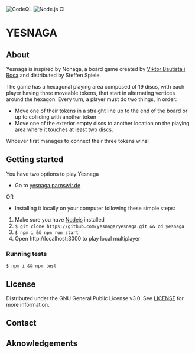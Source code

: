 ![CodeQL](https://github.com/yesnaga/yesnaga/workflows/CodeQL/badge.svg) ![Node.js CI](https://github.com/yesnaga/yesnaga/workflows/Node.js%20CI/badge.svg)

# YESNAGA

## About
Yesnaga is inspired by Nonaga, a board game created by [Viktor Bautista i Roca](https://twitter.com/viktorbir) and distributed by Steffen Spiele.

The game has a hexagonal playing area composed of 19 discs, with each player having three moveable tokens, that start in alternating vertices around the hexagon. Every turn, a player must do two things, in order:

- Move one of their tokens in a straight line up to the end of the board or up to colliding with another token
- Move one of the exterior empty discs to another location on the playing area where it touches at least two discs.

Whoever first manages to connect their three tokens wins!

## Getting started

You have two options to play Yesnaga

- Go to [yesnaga.parnswir.de](https://yesnaga.parnswir.de)

OR

- Installing it locally on your computer following these simple steps:

1. Make sure you have [Nodejs](https://nodejs.org/) installed
2. `$ git clone https://github.com/yesnaga/yesnaga.git && cd yesnaga`
3. `$ npm i && npm run start`
4. Open http://localhost:3000 to play local multiplayer

### Running tests

`$ npm i && npm test`

## License

Distributed under the GNU General Public License v3.0. See [LICENSE](./LICENSE) for more information.

## Contact

## Aknowledgements
